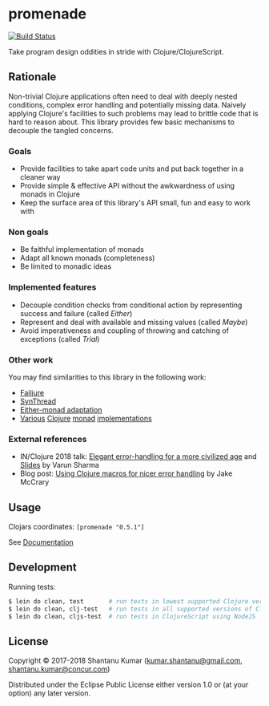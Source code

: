 # promenade

[![Build Status](https://travis-ci.org/kumarshantanu/promenade.svg)](https://travis-ci.org/kumarshantanu/promenade)

Take program design oddities in stride with Clojure/ClojureScript.

## Rationale

Non-trivial Clojure applications often need to deal with deeply nested conditions, complex error handling and
potentially missing data. Naively applying Clojure's facilities to such problems may lead to brittle code that
is hard to reason about. This library provides few basic mechanisms to decouple the tangled concerns.

### Goals

- Provide facilities to take apart code units and put back together in a cleaner way
- Provide simple & effective API without the awkwardness of using monads in Clojure
- Keep the surface area of this library's API small, fun and easy to work with

### Non goals

- Be faithful implementation of monads
- Adapt all known monads (completeness)
- Be limited to monadic ideas

### Implemented features

- Decouple condition checks from conditional action by representing success and failure (called _Either_)
- Represent and deal with available and missing values (called _Maybe_)
- Avoid imperativeness and coupling of throwing and catching of exceptions (called _Trial_)

### Other work

You may find similarities to this library in the following work:

- [Failjure](https://github.com/adambard/failjure)
- [SynThread](https://github.com/LonoCloud/synthread)
- [Either-monad adaptation](https://youtu.be/3y7xzH8jB8A?t=1390)
- [Various](https://github.com/funcool/cats) [Clojure](https://github.com/clojure/algo.monads) [monad](http://fluokitten.uncomplicate.org/) [implementations](https://github.com/blancas/morph)

### External references

- IN/Clojure 2018 talk: [Elegant error-handling for a more civilized age](https://www.youtube.com/watch?v=FsyPQG_IuaY) and [Slides](https://speakerdeck.com/varunited/elegant-error-handling-for-a-more-civilized-age) by Varun Sharma
- Blog post: [Using Clojure macros for nicer error handling](https://jakemccrary.com/blog/2018/02/18/using-clojure-macros-for-nicer-error-handling/) by Jake McCrary

## Usage

Clojars coordinates: `[promenade "0.5.1"]`

See [Documentation](doc/intro.md)

## Development

Running tests:

```bash
$ lein do clean, test       # run tests in lowest supported Clojure version
$ lein do clean, clj-test   # run tests in all supported versions of Clojure
$ lein do clean, cljs-test  # run tests in ClojureScript using NodeJS
```

## License

Copyright © 2017-2018 Shantanu Kumar (kumar.shantanu@gmail.com, shantanu.kumar@concur.com)

Distributed under the Eclipse Public License either version 1.0 or (at
your option) any later version.
